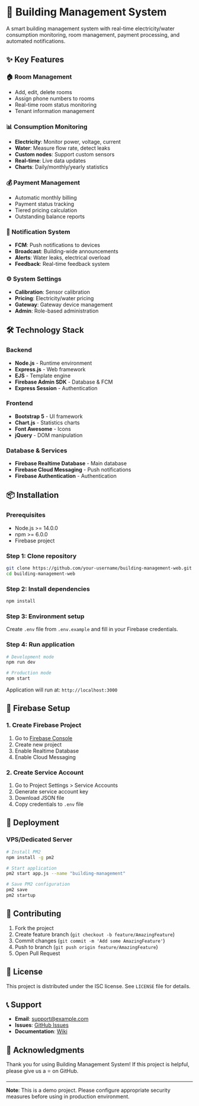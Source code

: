 # 🏢 Building Management System

A smart building management system with real-time electricity/water consumption monitoring, room management, payment processing, and automated notifications.

## ✨ Key Features

### 🏠 Room Management
- Add, edit, delete rooms
- Assign phone numbers to rooms
- Real-time room status monitoring
- Tenant information management

### 📊 Consumption Monitoring
- **Electricity**: Monitor power, voltage, current
- **Water**: Measure flow rate, detect leaks
- **Custom nodes**: Support custom sensors
- **Real-time**: Live data updates
- **Charts**: Daily/monthly/yearly statistics

### 💰 Payment Management
- Automatic monthly billing
- Payment status tracking
- Tiered pricing calculation
- Outstanding balance reports

### 🔔 Notification System
- **FCM**: Push notifications to devices
- **Broadcast**: Building-wide announcements
- **Alerts**: Water leaks, electrical overload
- **Feedback**: Real-time feedback system

### ⚙️ System Settings
- **Calibration**: Sensor calibration
- **Pricing**: Electricity/water pricing
- **Gateway**: Gateway device management
- **Admin**: Role-based administration

## 🛠️ Technology Stack

### Backend
- **Node.js** - Runtime environment
- **Express.js** - Web framework
- **EJS** - Template engine
- **Firebase Admin SDK** - Database & FCM
- **Express Session** - Authentication

### Frontend
- **Bootstrap 5** - UI framework
- **Chart.js** - Statistics charts
- **Font Awesome** - Icons
- **jQuery** - DOM manipulation

### Database & Services
- **Firebase Realtime Database** - Main database
- **Firebase Cloud Messaging** - Push notifications
- **Firebase Authentication** - Authentication

## 📦 Installation

### Prerequisites
- Node.js >= 14.0.0
- npm >= 6.0.0
- Firebase project

### Step 1: Clone repository
```bash
git clone https://github.com/your-username/building-management-web.git
cd building-management-web
```

### Step 2: Install dependencies
```bash
npm install
```

### Step 3: Environment setup
Create `.env` file from `.env.example` and fill in your Firebase credentials.

### Step 4: Run application
```bash
# Development mode
npm run dev

# Production mode
npm start
```

Application will run at: `http://localhost:3000`

## 🔧 Firebase Setup

### 1. Create Firebase Project
1. Go to [Firebase Console](https://console.firebase.google.com/)
2. Create new project
3. Enable Realtime Database
4. Enable Cloud Messaging

### 2. Create Service Account
1. Go to Project Settings > Service Accounts
2. Generate service account key
3. Download JSON file
4. Copy credentials to `.env` file

## 🚀 Deployment
### VPS/Dedicated Server
```bash
# Install PM2
npm install -g pm2

# Start application
pm2 start app.js --name "building-management"

# Save PM2 configuration
pm2 save
pm2 startup
```

## 🤝 Contributing

1. Fork the project
2. Create feature branch (`git checkout -b feature/AmazingFeature`)
3. Commit changes (`git commit -m 'Add some AmazingFeature'`)
4. Push to branch (`git push origin feature/AmazingFeature`)
5. Open Pull Request

## 📝 License

This project is distributed under the ISC license. See `LICENSE` file for details.

## 📞 Support

- **Email**: support@example.com
- **Issues**: [GitHub Issues](https://github.com/your-username/building-management-web/issues)
- **Documentation**: [Wiki](https://github.com/your-username/building-management-web/wiki)

## 🙏 Acknowledgments

Thank you for using Building Management System! If this project is helpful, please give us a ⭐ on GitHub.

---

**Note**: This is a demo project. Please configure appropriate security measures before using in production environment.

